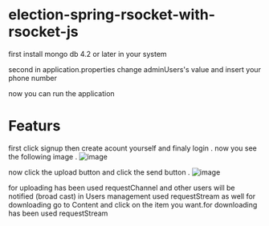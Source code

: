 # election-spring-rsocket-with-rsocket-js

first install mongo db 4.2 or later in your system

second in application.properties change adminUsers's value and insert your phone number

now you can run the application

# Featurs
first click signup then create acount yourself and finaly login . now you see the following image .
![image](https://user-images.githubusercontent.com/53397941/168492767-1c414c6e-a700-45ec-bf94-30ff7ad3d25d.png)

now click the upload button and click the send button .
![image](https://user-images.githubusercontent.com/53397941/168492923-9b7259e9-d947-42a9-aec5-e1c24817bac1.png)


for uploading has been used requestChannel and other users will be notified (broad cast)
in Users management used requestStream as well
for downloading go to Content and click on the item you want.for downloading has been used requestStream

